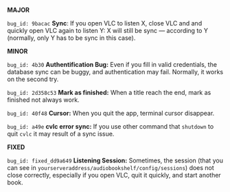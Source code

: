 **MAJOR**

`bug_id: 9bacac` 
**Sync**: If you open VLC to listen X, close VLC and and quickly open VLC again to listen Y: X will still be sync — according to Y (normally, only Y has to be sync in this case).

**MINOR**

`bug_id: 4b30`
**Authentification Bug:** Even if you fill in valid credentials, the database sync can be buggy, and authentication may fail. Normally, it works on the second try.

`bug_id: 2d358c53`
**Mark as finished:** When a title reach the end, mark as finished not always work.

`bug_id: 40f48`
**Cursor:** When you quit the app, terminal cursor disappear.

`bug_id: a49e`
**cvlc error sync:** If you use other command that `shutdown` to quit `cvlc` it may result of a sync issue.

**FIXED**

`bug_id: fixed_dd9a649`
**Listening Session:** Sometimes, the session (that you can see in `yourserveraddress/audiobookshelf/config/sessions`) does not close correctly, especially if you open VLC, quit it quickly, and start another book.  
